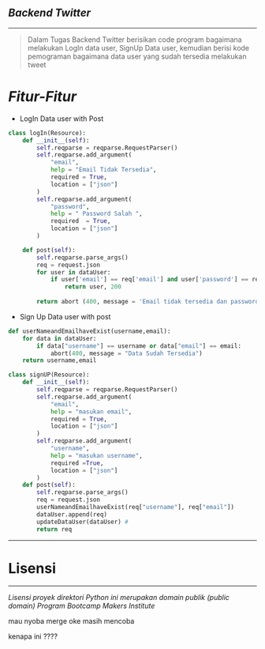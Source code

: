 ## *Backend Twitter*
___________________
> Dalam Tugas Backend Twitter berisikan code program bagaimana melakukan LogIn data user, SignUp Data user, kemudian berisi kode pemograman  bagaimana data user yang sudah tersedia melakukan tweet

# ***Fitur-Fitur***

* LogIn Data user with Post 
```python
class logIn(Resource):
    def __init__(self):
        self.reqparse = reqparse.RequestParser()
        self.reqparse.add_argument(
            "email",
            help = "Email Tidak Tersedia",
            required = True,
            location = ["json"]
        )
        self.reqparse.add_argument(
            "password",
            help = " Password Salah ",
            required  = True,
            location = ["json"]
        )

    def post(self):
        self.reqparse.parse_args()
        req = request.json 
        for user in dataUser:
            if user['email'] == req['email'] and user['password'] == req['password']:
                return user, 200
        
        return abort (400, message = 'Email tidak tersedia dan password salah') 
```

* Sign Up Data user with post
```python
def userNameandEmailhaveExist(username,email):
    for data in dataUser:
        if data["username"] == username or data["email"] == email:
            abort(400, message = "Data Sudah Tersedia")
    return username,email

class signUP(Resource):
    def __init__(self):
        self.reqparse = reqparse.RequestParser()
        self.reqparse.add_argument(
            "email",
            help = "masukan email",
            required = True,
            location = ["json"]
        )
        self.reqparse.add_argument(
            "username",
            help = "masukan username",
            required =True,
            location = ["json"]
        )
    def post(self):
        self.reqparse.parse_args()
        req = request.json
        userNameandEmailhaveExist(req["username"], req["email"])
        dataUser.append(req)
        updateDataUser(dataUser) #
        return req
```
-----------
# Lisensi
-------
*Lisensi proyek direktori Python ini merupakan domain publik (public domain)*
*Program Bootcamp Makers Institute*

mau nyoba merge 
oke masih mencoba

kenapa ini ???? 
